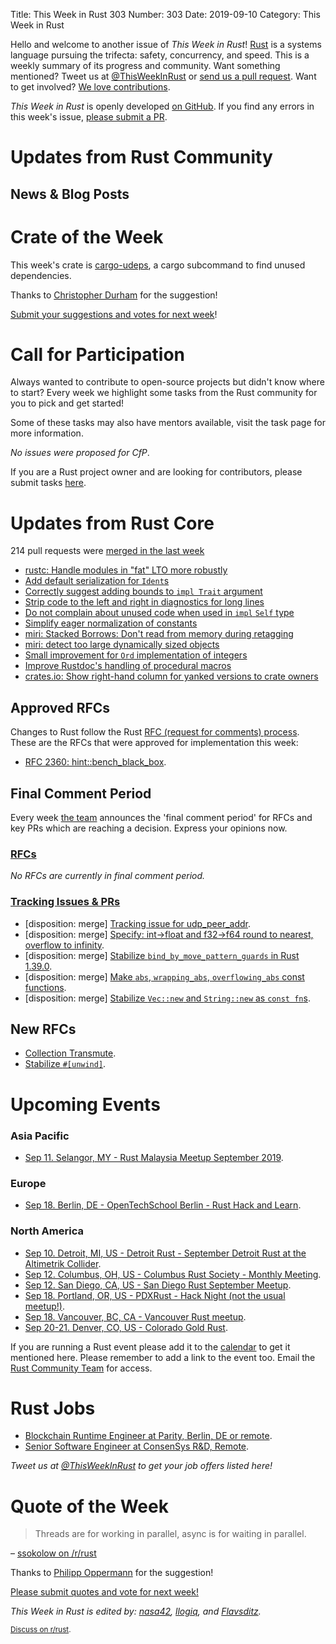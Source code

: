 Title: This Week in Rust 303
Number: 303
Date: 2019-09-10
Category: This Week in Rust

Hello and welcome to another issue of *This Week in Rust*!
[Rust](http://rust-lang.org) is a systems language pursuing the trifecta: safety, concurrency, and speed.
This is a weekly summary of its progress and community.
Want something mentioned? Tweet us at [@ThisWeekInRust](https://twitter.com/ThisWeekInRust) or [send us a pull request](https://github.com/cmr/this-week-in-rust).
Want to get involved? [We love contributions](https://github.com/rust-lang/rust/blob/master/CONTRIBUTING.md).

*This Week in Rust* is openly developed [on GitHub](https://github.com/cmr/this-week-in-rust).
If you find any errors in this week's issue, [please submit a PR](https://github.com/cmr/this-week-in-rust/pulls).

# Updates from Rust Community

## News & Blog Posts

# Crate of the Week

This week's crate is [cargo-udeps](https://crates.io/crates/cargo-udeps), a cargo subcommand to find unused dependencies.

Thanks to [Christopher Durham](https://users.rust-lang.org/t/crate-of-the-week/2704/613) for the suggestion!

[Submit your suggestions and votes for next week][submit_crate]!

[submit_crate]: https://users.rust-lang.org/t/crate-of-the-week/2704

# Call for Participation

Always wanted to contribute to open-source projects but didn't know where to start?
Every week we highlight some tasks from the Rust community for you to pick and get started!

Some of these tasks may also have mentors available, visit the task page for more information.

*No issues were proposed for CfP*.

If you are a Rust project owner and are looking for contributors, please submit tasks [here][guidelines].

[guidelines]: https://users.rust-lang.org/t/twir-call-for-participation/4821

# Updates from Rust Core

214 pull requests were [merged in the last week][merged]

[merged]: https://github.com/search?q=is%3Apr+org%3Arust-lang+is%3Amerged+merged%3A2019-08-26..2019-09-02

* [rustc: Handle modules in "fat" LTO more robustly](https://github.com/rust-lang/rust/pull/63956)
* [Add default serialization for `Ident`s](https://github.com/rust-lang/rust/pull/63853)
* [Correctly suggest adding bounds to `impl Trait` argument](https://github.com/rust-lang/rust/pull/63811)
* [Strip code to the left and right in diagnostics for long lines](https://github.com/rust-lang/rust/pull/63402)
* [Do not complain about unused code when used in `impl` `Self` type](https://github.com/rust-lang/rust/pull/63317)
* [Simplify eager normalization of constants](https://github.com/rust-lang/rust/pull/63820)
* [miri: Stacked Borrows: Don't read from memory during retagging](https://github.com/rust-lang/miri/pull/931)
* [miri: detect too large dynamically sized objects](https://github.com/rust-lang/rust/pull/64014)
* [Small improvement for `Ord` implementation of integers](https://github.com/rust-lang/rust/pull/63992)
* [Improve Rustdoc's handling of procedural macros](https://github.com/rust-lang/rust/pull/62855)
* [crates.io: Show right-hand column for yanked versions to crate owners](https://github.com/rust-lang/crates.io/pull/1759)

## Approved RFCs

Changes to Rust follow the Rust [RFC (request for comments)
process](https://github.com/rust-lang/rfcs#rust-rfcs). These
are the RFCs that were approved for implementation this week:

* [RFC 2360: hint::bench_black_box](https://github.com/rust-lang/rfcs/pull/2360).

## Final Comment Period

Every week [the team](https://www.rust-lang.org/team.html) announces the
'final comment period' for RFCs and key PRs which are reaching a
decision. Express your opinions now.

### [RFCs](https://github.com/rust-lang/rfcs/labels/final-comment-period)

*No RFCs are currently in final comment period.*

### [Tracking Issues & PRs](https://github.com/rust-lang/rust/labels/final-comment-period)

* [disposition: merge] [Tracking issue for udp_peer_addr](https://github.com/rust-lang/rust/issues/59127).
* [disposition: merge] [Specify: int->float and f32->f64 round to nearest, overflow to infinity](https://github.com/rust-lang/rust/issues/62231).
* [disposition: merge] [Stabilize `bind_by_move_pattern_guards` in Rust 1.39.0](https://github.com/rust-lang/rust/pull/63118).
* [disposition: merge] [Make `abs`, `wrapping_abs`, `overflowing_abs` const functions](https://github.com/rust-lang/rust/pull/63786).
* [disposition: merge] [Stabilize `Vec::new` and `String::new` as `const fn`s](https://github.com/rust-lang/rust/pull/64028).

## New RFCs

* [Collection Transmute](https://github.com/rust-lang/rfcs/pull/2756).
* [Stabilize `#[unwind]`](https://github.com/rust-lang/rfcs/pull/2753).

# Upcoming Events

### Asia Pacific

* [Sep 11. Selangor, MY - Rust Malaysia Meetup September 2019](https://docs.google.com/forms/d/e/1FAIpQLScsqK0kH3o6ti12AEc9Fn4To-W0rXo9Q-frLmZ3JZUWc8yjjw/viewform).

### Europe

* [Sep 18. Berlin, DE - OpenTechSchool Berlin - Rust Hack and Learn](https://www.meetup.com/opentechschool-berlin/events/nxdpgryzmbxb/).

### North America

* [Sep 10. Detroit, MI, US - Detroit Rust - September Detroit Rust at the Altimetrik Collider](https://www.meetup.com/detroitrust/events/264251923/).
* [Sep 12. Columbus, OH, US - Columbus Rust Society - Monthly Meeting](https://www.meetup.com/columbus-rs/events/dpkhgryzmbqb/).
* [Sep 12. San Diego, CA, US - San Diego Rust September Meetup](https://www.meetup.com/San-Diego-Rust/events/264062555/).
* [Sep 18. Portland, OR, US - PDXRust - Hack Night (not the usual meetup!)](https://www.meetup.com/PDXRust/events/264332355/).
* [Sep 18. Vancouver, BC, CA - Vancouver Rust meetup](https://www.meetup.com/Vancouver-Rust/events/rwcpfryzmbxb/).
* [Sep 20-21. Denver, CO, US - Colorado Gold Rust](https://www.cogoldrust.com/).

If you are running a Rust event please add it to the [calendar] to get
it mentioned here. Please remember to add a link to the event too.
Email the [Rust Community Team][community] for access.

[calendar]: https://www.google.com/calendar/embed?src=apd9vmbc22egenmtu5l6c5jbfc%40group.calendar.google.com
[community]: mailto:community-team@rust-lang.org

# Rust Jobs

* [Blockchain Runtime Engineer at Parity, Berlin, DE or remote](https://www.parity.io/jobs/#berlin-blockchain-runtime-engineer).
* [Senior Software Engineer at ConsenSys R&D, Remote](https://consensys.net/open-roles/1792013/).

*Tweet us at [@ThisWeekInRust](https://twitter.com/ThisWeekInRust) to get your job offers listed here!*

# Quote of the Week

> Threads are for working in parallel, async is for waiting in parallel.

– [ssokolow on /r/rust](https://reddit.com/r/rust/comments/cws788/is_await_only_useful_is_my_code_doesnt_do_much/eyfg4va/)

Thanks to [Philipp Oppermann](https://users.rust-lang.org/t/twir-quote-of-the-week/328/686) for the suggestion!

[Please submit quotes and vote for next week!](https://users.rust-lang.org/t/twir-quote-of-the-week/328)

*This Week in Rust is edited by: [nasa42](https://github.com/nasa42), [llogiq](https://github.com/llogiq), and [Flavsditz](https://github.com/Flavsditz).*

<small>[Discuss on r/rust]().</small>
